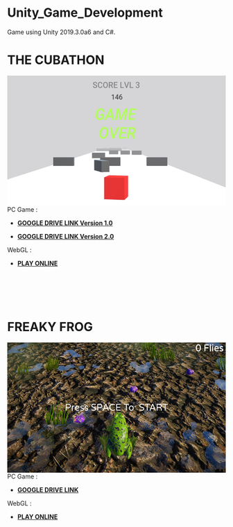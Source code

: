 # Unity_Game_Development
Game using Unity 2019.3.0a6 and C#.

# THE CUBATHON
<img align="right" width="520" height="300" src="https://raw.githubusercontent.com/smrnjeet222/Unity_Gamedevelopment/master/MYGAME.png">

PC Game :
- [**GOOGLE DRIVE LINK Version 1.0**](https://drive.google.com/open?id=1VW87uo1MKU7ecXNskTrQN3Ib4Z8D3yh-)<br>

- [**GOOGLE DRIVE LINK Version 2.0**](https://drive.google.com/open?id=13s4ASWFxMCe7FBKpst0AqASL4EcWFBnW)<br>

WebGL : 
- [**PLAY ONLINE**](https://smrnjeet-22.itch.io/the-cube)<br>

<br>
<br>
<br>
<br>

# FREAKY FROG
<img align="right" width="520" height="300" src="https://raw.githubusercontent.com/smrnjeet222/Unity_Gamedevelopment/master/FreakyFrog/best.png">

PC Game :
- [**GOOGLE DRIVE LINK**](https://drive.google.com/open?id=1d-E0UP9H9B0ZxXIw4FfnM9XhdHPhkUc5)<br>


WebGL : 
- [**PLAY ONLINE**](https://smrnjeet-22.itch.io/freaky-frog)<br>

<br>
<br>
<br>
<br>
